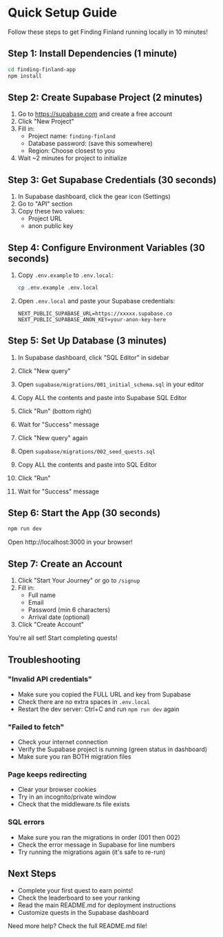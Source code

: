# Quick Setup Guide

Follow these steps to get Finding Finland running locally in 10 minutes!

## Step 1: Install Dependencies (1 minute)

```bash
cd finding-finland-app
npm install
```

## Step 2: Create Supabase Project (2 minutes)

1. Go to https://supabase.com and create a free account
2. Click "New Project"
3. Fill in:
   - Project name: `finding-finland`
   - Database password: (save this somewhere)
   - Region: Choose closest to you
4. Wait ~2 minutes for project to initialize

## Step 3: Get Supabase Credentials (30 seconds)

1. In Supabase dashboard, click the gear icon (Settings)
2. Go to "API" section
3. Copy these two values:
   - Project URL
   - anon public key

## Step 4: Configure Environment Variables (30 seconds)

1. Copy `.env.example` to `.env.local`:
   ```bash
   cp .env.example .env.local
   ```

2. Open `.env.local` and paste your Supabase credentials:
   ```
   NEXT_PUBLIC_SUPABASE_URL=https://xxxxx.supabase.co
   NEXT_PUBLIC_SUPABASE_ANON_KEY=your-anon-key-here
   ```

## Step 5: Set Up Database (3 minutes)

1. In Supabase dashboard, click "SQL Editor" in sidebar
2. Click "New query"
3. Open `supabase/migrations/001_initial_schema.sql` in your editor
4. Copy ALL the contents and paste into Supabase SQL Editor
5. Click "Run" (bottom right)
6. Wait for "Success" message

7. Click "New query" again
8. Open `supabase/migrations/002_seed_quests.sql`
9. Copy ALL the contents and paste into SQL Editor
10. Click "Run"
11. Wait for "Success" message

## Step 6: Start the App (30 seconds)

```bash
npm run dev
```

Open http://localhost:3000 in your browser!

## Step 7: Create an Account

1. Click "Start Your Journey" or go to `/signup`
2. Fill in:
   - Full name
   - Email
   - Password (min 6 characters)
   - Arrival date (optional)
3. Click "Create Account"

You're all set! Start completing quests!

## Troubleshooting

### "Invalid API credentials"
- Make sure you copied the FULL URL and key from Supabase
- Check there are no extra spaces in `.env.local`
- Restart the dev server: Ctrl+C and run `npm run dev` again

### "Failed to fetch"
- Check your internet connection
- Verify the Supabase project is running (green status in dashboard)
- Make sure you ran BOTH migration files

### Page keeps redirecting
- Clear your browser cookies
- Try in an incognito/private window
- Check that the middleware.ts file exists

### SQL errors
- Make sure you ran the migrations in order (001 then 002)
- Check the error message in Supabase for line numbers
- Try running the migrations again (it's safe to re-run)

## Next Steps

- Complete your first quest to earn points!
- Check the leaderboard to see your ranking
- Read the main README.md for deployment instructions
- Customize quests in the Supabase dashboard

Need more help? Check the full README.md file!
